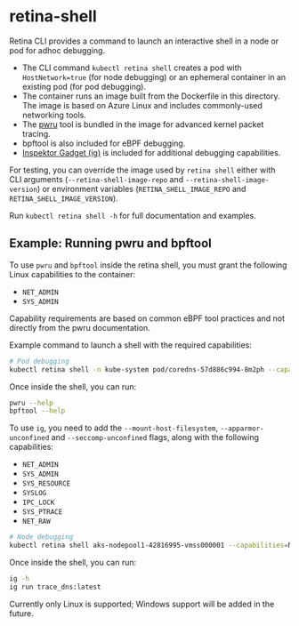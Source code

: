 # retina-shell

Retina CLI provides a command to launch an interactive shell in a node or pod for adhoc debugging.

* The CLI command `kubectl retina shell` creates a pod with `HostNetwork=true` (for node debugging) or an ephemeral container in an existing pod (for pod debugging).
* The container runs an image built from the Dockerfile in this directory. The image is based on Azure Linux and includes commonly-used networking tools.
* The [pwru](https://github.com/cilium/pwru) tool is bundled in the image for advanced kernel packet tracing.
* bpftool is also included for eBPF debugging.
* [Inspektor Gadget (ig)](https://inspektor-gadget.io/) is included for additional debugging capabilities.

For testing, you can override the image used by `retina shell` either with CLI arguments
(`--retina-shell-image-repo` and `--retina-shell-image-version`) or environment variables
(`RETINA_SHELL_IMAGE_REPO` and `RETINA_SHELL_IMAGE_VERSION`).

Run `kubectl retina shell -h` for full documentation and examples.

## Example: Running pwru and bpftool

To use `pwru` and `bpftool` inside the retina shell, you must grant the following Linux capabilities to the container:

* `NET_ADMIN`
* `SYS_ADMIN`

Capability requirements are based on common eBPF tool practices and not directly from the pwru documentation.

Example command to launch a shell with the required capabilities:

```sh
# Pod debugging
kubectl retina shell -n kube-system pod/coredns-57d886c994-8m2ph --capabilities=NET_ADMIN,SYS_ADMIN
```

Once inside the shell, you can run:

```sh
pwru --help
bpftool --help
```

To use `ig`, you need to add the `--mount-host-filesystem`,  `--apparmor-unconfined` and `--seccomp-unconfined` flags, along with the following capabilities:

* `NET_ADMIN`
* `SYS_ADMIN`
* `SYS_RESOURCE`
* `SYSLOG`
* `IPC_LOCK`
* `SYS_PTRACE`
* `NET_RAW`

```sh
# Node debugging
kubectl retina shell aks-nodepool1-42816995-vmss000001 --capabilities=NET_ADMIN,SYS_ADMIN,SYS_RESOURCE,SYSLOG,IPC_LOCK,SYS_PTRACE,NET_RAW  --mount-host-filesystem --apparmor-unconfined --seccomp-unconfined
```

Once inside the shell, you can run:

```sh
ig -h
ig run trace_dns:latest
```

Currently only Linux is supported; Windows support will be added in the future.
